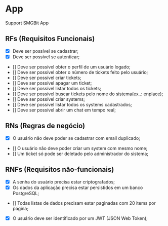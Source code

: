 # App

Support SMGBit App

## RFs (Requisitos Funcionais)

- [x] Deve ser possível se cadastrar;
- [x] Deve ser possível se autenticar;
- [] Deve ser possível obter o perfil de um usuário logado;
- [] Deve ser possível obter o número de tickets feito pelo usuário;
- [] Deve ser possível criar tickets;
- [] Deve ser possível apagar um ticket;
- [] Deve ser possível listar todos os tickets;
- [] Deve ser possível buscar tickets pelo nome do sistema(ex..: enplace);
- [] Deve ser possível criar systems;
- [] Deve ser possível listar todos os systems cadastrados;
- [] Deve ser possível abrir um chat em tempo real;

## RNs (Regras de negócio)

- [x] O usuário não deve poder se cadastrar com email duplicado;
- [] O usuário não deve poder criar um system com mesmo nome;
- [] Um ticket só pode ser deletado pelo administrador do sistema;

## RNFs (Requisitos não-funcionais)

- [x] A senha do usuário precisa estar  criptografados;
- [x] Os dados da aplicação precisa estar persistidos em um banco PostgreSQL;
- [] Todas listas  de dados precisam estar paginadas com 20 items por página;
- [x] O usuário deve ser identificado por um JWT (JSON Web Token);